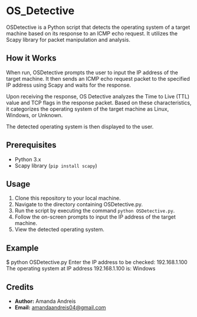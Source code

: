 # OS_Detective
OSDetective is a Python script that detects the operating system of a target machine based on its response to an ICMP echo request. It utilizes the Scapy library for packet manipulation and analysis.

## How it Works

When run, OSDetective prompts the user to input the IP address of the target machine. It then sends an ICMP echo request packet to the specified IP address using Scapy and waits for the response.

Upon receiving the response, OS Detective analyzes the Time to Live (TTL) value and TCP flags in the response packet. Based on these characteristics, it categorizes the operating system of the target machine as Linux, Windows, or Unknown.

The detected operating system is then displayed to the user.

## Prerequisites

- Python 3.x
- Scapy library (`pip install scapy`)

## Usage

1. Clone this repository to your local machine.
2. Navigate to the directory containing OSDetective.py.
3. Run the script by executing the command `python OSDetective.py`.
4. Follow the on-screen prompts to input the IP address of the target machine.
5. View the detected operating system.

## Example
$ python OSDetective.py
Enter the IP address to be checked: 192.168.1.100
The operating system at IP address 192.168.1.100 is: Windows

## Credits

- **Author:** Amanda Andreis
- **Email:** amandaandreis04@gmail.com
